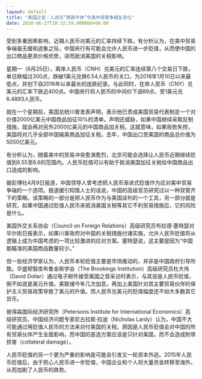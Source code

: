 ```yaml
---
layout: default
title: "美国之音：人民币“跌跌不休”令美中贸易争端复杂化"
date: 2018-06-27T10:32:59.000000+08:00
---
```


受到多重因素影响，近期人民币对美元的汇率持续下跌。有分析认为，在美中贸易争端毫无缓和迹象之际，中国央行有可能会允许人民币进一步贬值，从而使中国的出口商品更具价格优势，进而抵消美国的关税影响。

星期一（6月25日），离岸人民币（CNH）兑美元的汇率连续第八个交易日下跌，单日跌幅过300点，跌破1美元兑换6.54人民币的关口，为2018年1月10日以来最低点，并创下自2016年以来最长的连跌纪录。与此同时，在岸人民币（CNY）兑美元的汇率下跌近400点。中国央行将人民币的中间价下调89点，至1美元兑6.4893人民币。

就在一个星期前，美国总统川普发表声明，表示他已责成美国贸易代表制定一个对价值2000亿美元中国商品加征10%的清单。声明还威胁，如果中国继续采取反制措施，就会再对另外2000亿美元的中国商品加关税。这就意味，如果局势失控，美国将对几乎全部中国输美商品加征关税。去年，中国出口至美国的商品总价值为5050亿美元。

有分析认为，随着美中的贸易冲突愈演愈烈，北京可能会选择让人民币近期继续贬值到6.55至6.6的范围内。人民币贬值可以有助于抵消美国加征关税给中国商品出口造成的影响。

据彭博社4月9日报道，中国领导人曾考虑把人民币渐进式贬值作为应对美中贸易争端的一个选项。报道援引知情人士的话说，中国的高级官员研究过以一种双管齐下的策略。该策略的一部分是把人民币作为与美国谈判的一个工具，另一部分就是研究，如果中国通过贬值人民币来抵消美国关税等其它不利贸易措施后，它的风险是什么。

美国外交关系协会（Council on Foreign Relations）高级研究员布拉德·塞特瑟对华尔街日报表示，如果川普政府对中国的关税措施付诸实施，允许人民币贬值将从逻辑上成为中国考虑的一项比较激进的应对方案。塞特瑟说，这主要是因为“中国能瞄准的美国商品数量较少。”

但一些经济学家认为，人民币本轮贬值主要是市场推动的，并非是中国政府引导所致。华盛顿智库布鲁金斯学会（The Brookings Institution）高级研究员杜大伟（David Dollar）通过电子邮件接受美国之音采访时表示，与其说是人民币贬值，倒不如说是美元升值。美联储今年几次加息，再加上美国针对其主要贸易伙伴的保护主义贸易政策导致了美元的升值。而人民币兑美元的贬值幅度还不如大多数其它货币。

彼得森国际经济研究所（Petersons Institute for International Economics）高级研究员、中国经济问题专家尼古拉斯·拉迪（Nicholas Lardy）认为，中国不大可能通过用贬值人民币的方法来对付美国的关税。原因是人民币贬值会对中国的所有贸易伙伴产生全面影响，而中国的首选方案应该是只针对美国，而不会造成附带损害（collateral damage）。

人民币贬值的另一个更为严重的影响是可能会引发又一轮资本外逃。2015年人民币贬值后，由于担心人民币进一步贬值，中国企业和个人将大量资金转移至海外，从而加剧了人民币的跌势。

